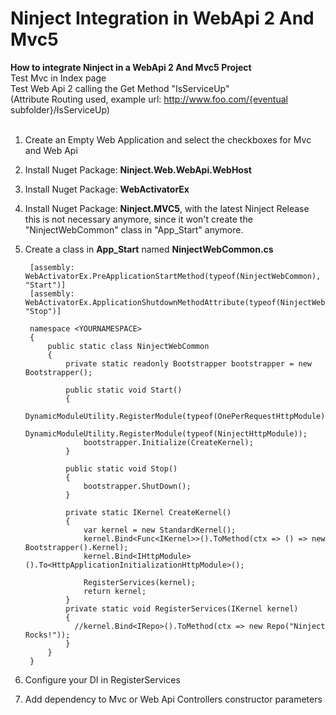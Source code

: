 # Ninject Integration in WebApi 2 And Mvc5

**How to integrate Ninject in a WebApi 2 And Mvc5 Project**
<br>Test Mvc in Index page
<br>Test Web Api 2 calling the Get Method "IsServiceUp"
<br>(Attribute Routing used, example url: http://www.foo.com/{eventual subfolder}/IsServiceUp)
<br><br>
1. Create an Empty Web Application and select the checkboxes for Mvc and Web Api
2. Install Nuget Package: **Ninject.Web.WebApi.WebHost**
3. Install Nuget Package: **WebActivatorEx**
4. Install Nuget Package: **Ninject.MVC5**, with the latest Ninject Release this is not necessary anymore, since it won't create the "NinjectWebCommon" class in "App_Start" anymore.
5. Create a class in **App_Start** named **NinjectWebCommon.cs**

        [assembly: WebActivatorEx.PreApplicationStartMethod(typeof(NinjectWebCommon), "Start")]
        [assembly: WebActivatorEx.ApplicationShutdownMethodAttribute(typeof(NinjectWebCommon), "Stop")]

        namespace <YOURNAMESPACE>
        {
            public static class NinjectWebCommon
            {
                private static readonly Bootstrapper bootstrapper = new Bootstrapper();

                public static void Start()
                {
                    DynamicModuleUtility.RegisterModule(typeof(OnePerRequestHttpModule));
                    DynamicModuleUtility.RegisterModule(typeof(NinjectHttpModule));
                    bootstrapper.Initialize(CreateKernel);
                }

                public static void Stop()
                {
                    bootstrapper.ShutDown();
                }

                private static IKernel CreateKernel()
                {
                    var kernel = new StandardKernel();
                    kernel.Bind<Func<IKernel>>().ToMethod(ctx => () => new Bootstrapper().Kernel);
                    kernel.Bind<IHttpModule>().To<HttpApplicationInitializationHttpModule>();

                    RegisterServices(kernel);
                    return kernel;
                }
                private static void RegisterServices(IKernel kernel)
                {
                  //kernel.Bind<IRepo>().ToMethod(ctx => new Repo("Ninject Rocks!"));
                }
            }
        }
5. Configure your DI in RegisterServices
6. Add dependency to Mvc or Web Api Controllers constructor parameters
